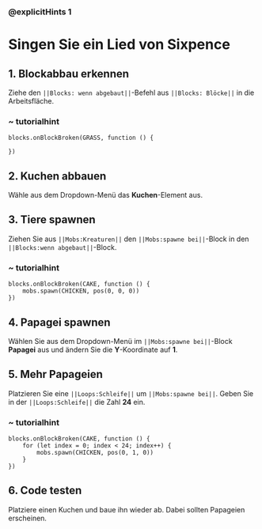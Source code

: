 ### @explicitHints 1

# Singen Sie ein Lied von Sixpence

## 1. Blockabbau erkennen
Ziehe den ``||Blocks: wenn abgebaut||``-Befehl aus ``||Blocks: Blöcke||`` in die Arbeitsfläche.

### ~ tutorialhint
```blocks
blocks.onBlockBroken(GRASS, function () {
	
})
```

## 2. Kuchen abbauen
Wähle aus dem Dropdown-Menü das **Kuchen**-Element aus.
        
## 3. Tiere spawnen
Ziehen Sie aus ``||Mobs:Kreaturen||`` den ``||Mobs:spawne bei||``-Block in den ``||Blocks:wenn abgebaut||``-Block.

### ~ tutorialhint     

```blocks
blocks.onBlockBroken(CAKE, function () {
    mobs.spawn(CHICKEN, pos(0, 0, 0))
})
```

## 4. Papagei spawnen
Wählen Sie aus dem Dropdown-Menü im ``||Mobs:spawne bei||``-Block **Papagei** aus und ändern Sie die **Y**-Koordinate auf **1**.

## 5. Mehr Papageien
Platzieren Sie eine ``||Loops:Schleife||`` um ``||Mobs:spawne bei||``. Geben Sie in der ``||Loops:Schleife||`` die Zahl **24** ein.

### ~ tutorialhint
```blocks
blocks.onBlockBroken(CAKE, function () {
    for (let index = 0; index < 24; index++) {
        mobs.spawn(CHICKEN, pos(0, 1, 0))
    }
})
```

## 6. Code testen
Platziere einen Kuchen und baue ihn wieder ab. Dabei sollten Papageien erscheinen.
